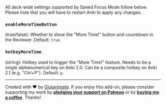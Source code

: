All deck-wide settings supported by Speed Focus Mode follow below. Please note that you will have to restart Anki to apply any changes.

### `enableMoreTimeButton`

(true/false): Whether to show the "More Time!" button and countdown in the Reviewer. Default: `true`.

### `hotkeyMoreTime`

(string): Hotkey used to trigger the "More Time!" feature. Needs to be a single alphanumerical key on Anki 2.0. Can be a composite hotkey on Anki 2.1 (e.g. "Ctrl+P"). Default: `p`.

---

Created with ❤️ by [Glutanimate](https://glutanimate.com). If you enjoy this add-on, please consider supporting my work by **[pledging your support on Patreon](https://www.patreon.com/bePatron?u=7522179)** or by **[buying me a coffee](https://ko-fi.com/X8X0L4YV)**. Thanks!